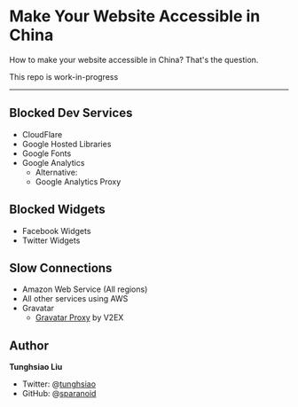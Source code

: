 # Make Your Website Accessible in China

How to make your website accessible in China? That's the question.

This repo is work-in-progress

---

## Blocked Dev Services

- CloudFlare
- Google Hosted Libraries
- Google Fonts
- Google Analytics
  - Alternative:
  - Google Analytics Proxy

## Blocked Widgets

- Facebook Widgets
- Twitter Widgets

## Slow Connections

- Amazon Web Service (All regions)
- All other services using AWS
- Gravatar
  - [Gravatar Proxy](http://www.v2ex.com/t/146822) by V2EX

## Author

**Tunghsiao Liu**

- Twitter: @[tunghsiao](http://twitter.com/tunghsiao)
- GitHub: @[sparanoid](http://github.com/sparanoid)
